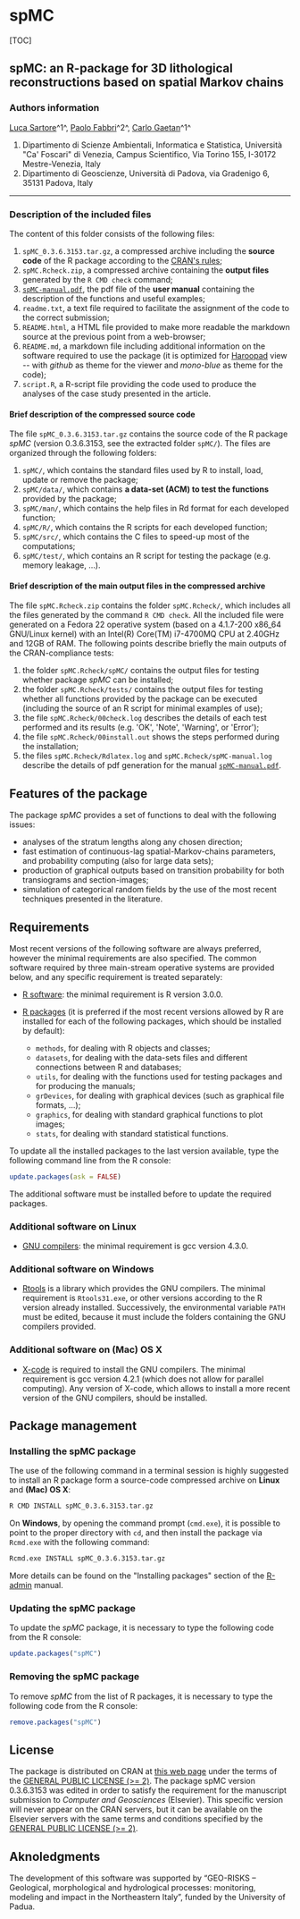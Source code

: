 # spMC

[TOC]

## spMC: an R-package for 3D lithological reconstructions based on spatial Markov chains

### Authors information
[Luca Sartore](mailto://luca.sartore@unive.it)^1^, [Paolo Fabbri](paolo.fabbri@unipd.it)^2^, [Carlo Gaetan](mailto://gaetan@unive.it)^1^

  1. Dipartimento di Scienze Ambientali, Informatica e Statistica,
     Università "Ca' Foscari" di Venezia,
     Campus Scientifico, Via Torino 155,
     I-30172 Mestre-Venezia, Italy
  2. Dipartimento di Geoscienze,
     Università di Padova,
     via Gradenigo 6,
     35131 Padova, Italy

- - -

### Description of the included files

The content of this folder consists of the following files:

  1. `spMC_0.3.6.3153.tar.gz`, a compressed archive including the **source code** of the R package according to the [CRAN's rules](https://cran.r-project.org/web/packages/policies.html);
  2. `spMC.Rcheck.zip`, a compressed archive containing the **output files** generated by the `R CMD check` command;
  3. [`spMC-manual.pdf`](./spMC-manual.pdf), the pdf file of the **user manual** containing the description of the functions and useful examples;
  4. `readme.txt`, a text file required to facilitate the assignment of the code to the correct submission;
  5. `README.html`, a HTML file provided to make more readable the markdown source at the previous point from a web-browser;
  6. `README.md`, a markdown file including additional information on the software required to use the package (it is optimized for [Haroopad](http://pad.haroopress.com/user.html) view -- with *github* as theme for the viewer and *mono-blue* as theme for the code);
  7. `script.R`, a R-script file providing the code used to produce the analyses of the case study presented in the article.

#### Brief description of the compressed source code
The file `spMC_0.3.6.3153.tar.gz` contains the source code of the R package *spMC* (version 0.3.6.3153, see the extracted folder `spMC/`). The files are organized through the following folders:

  1. `spMC/`, which contains the standard files used by R to  install, load, update or remove the package;
  2. `spMC/data/`, which contains **a data-set (ACM) to test the functions** provided by the package;
  3. `spMC/man/`, which contains the help files in Rd format for each developed function;
  4. `spMC/R/`, which contains the R scripts for each developed function;
  5. `spMC/src/`, which contains the C files to speed-up most of the computations;
  6. `spMC/test/`, which contains an R script for testing the package (e.g. memory leakage, ...).

#### Brief description of the main output files in the compressed archive
The file `spMC.Rcheck.zip` contains the folder `spMC.Rcheck/`, which includes all the files generated by the command `R CMD check`. All the included file were generated on a Fedora 22 operative system (based on a 4.1.7-200 x86_64 GNU/Linux kernel) with an Intel(R) Core(TM) i7-4700MQ CPU at 2.40GHz and 12GB of RAM. The following points describe briefly the main outputs of the CRAN-compliance tests:

  1. the folder `spMC.Rcheck/spMC/` contains the output files for testing whether package *spMC* can be installed;
  2. the folder `spMC.Rcheck/tests/` contains the output files for testing whether all functions provided by the package can be executed (including the source of an R script for minimal examples of use);
  3. the file `spMC.Rcheck/00check.log` describes the details of each test performed and its results (e.g. 'OK', 'Note', 'Warning', or 'Error');
  4. the file `spMC.Rcheck/00install.out` shows the steps performed during the installation;
  5. the files `spMC.Rcheck/Rdlatex.log` and `spMC.Rcheck/spMC-manual.log` describe the details of pdf generation for the manual [`spMC-manual.pdf`](./spMC-manual.pdf).

## Features of the package
The package *spMC* provides a set of functions to deal with the following issues:

  * analyses of the stratum lengths along any chosen direction;
  * fast estimation of continuous-lag spatial-Markov-chains parameters, and probability computing (also for large data sets);
  * production of graphical outputs based on transition probability for both transiograms and section-images;
  * simulation of categorical random fields by the use of the most recent techniques presented in the literature.

## Requirements
Most recent versions of the following software are always preferred, however the minimal requirements are also specified. The common software required by three main-stream operative systems are provided below, and any specific requirement is treated separately:

 * [R software](http://www.r-project.org/): the minimal requirement is R version 3.0.0.

 * [R packages](http://cran.r-project.org/) (it is preferred if the most recent versions allowed by R are installed for each of the following packages, which should be installed by default):
     * `methods`, for dealing with R objects and classes;
     * `datasets`, for dealing with the data-sets files and different connections between R and databases;
     * `utils`, for dealing with the functions used for testing packages and for producing the manuals;
     * `grDevices`, for dealing with graphical devices (such as graphical file formats, ...);
     * `graphics`, for dealing with standard graphical functions to plot images;
     * `stats`, for dealing with standard statistical functions.

To update all the installed packages to the last version available, type the following command line from the R console:
```R
update.packages(ask = FALSE)
```
The additional software must be installed before to update the required packages.

### Additional software on Linux

 * [GNU compilers](https://gcc.gnu.org/): the minimal requirement is gcc version 4.3.0.

### Additional software on Windows
 * [Rtools](https://cran.r-project.org/bin/windows/Rtools/) is a library which provides the GNU compilers. The minimal requirement is `Rtools31.exe`, or other versions according to the R version already installed. Successively, the environmental variable `PATH` must be edited, because it must include the folders containing the GNU compilers provided.

### Additional software on (Mac) OS X
 * [X-code](https://developer.apple.com/xcode/download/) is required to install the GNU compilers. The minimal requirement is gcc version 4.2.1 (which does not allow for parallel computing). Any version of X-code, which allows to install a more recent version of the GNU compilers, should be installed.

## Package management
### Installing the spMC package
The use of the following command in a terminal session is highly suggested to install an R package form a source-code compressed archive on **Linux** and **(Mac) OS X**:
```bash
R CMD INSTALL spMC_0.3.6.3153.tar.gz
```

On **Windows**, by opening the command prompt (`cmd.exe`), it is possible to point to the proper directory with `cd`, and then install the package via `Rcmd.exe` with the following command:

```bash
Rcmd.exe INSTALL spMC_0.3.6.3153.tar.gz
```

More details can be found on the "Installing packages" section of the [R-admin](https://cran.r-project.org/doc/manuals/R-admin.html) manual.

### Updating the spMC package
To update the *spMC* package, it is necessary to type the following code from the R console:
```R
update.packages("spMC")
```

### Removing the spMC package
To remove *spMC* from the list of R packages, it is necessary to type the following code from the R console:
```R
remove.packages("spMC")
```
## License
The package is distributed on CRAN at [this web page](https://cran.r-project.org/web/packages/spMC/index.html) under the terms of the [GENERAL PUBLIC LICENSE (>= 2)](https://cran.r-project.org/web/licenses/GPL-2). The package spMC version 0.3.6.3153 was edited in order to satisfy the requirement for the manuscript submission to *Computer and Geosciences* (Elsevier). This specific version will never appear on the CRAN servers, but it can be available on the Elsevier servers with the same terms and conditions specified by the [GENERAL PUBLIC LICENSE (>= 2)](https://cran.r-project.org/web/licenses/GPL-2).

## Aknoledgments

The development of this software was supported by “GEO-RISKS – Geological, morphological and hydrological processes: monitoring, modeling and impact in the Northeastern Italy”, funded by the University of Padua.
